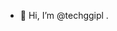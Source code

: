- 👋 Hi, I’m @techggipl
 .

<!---
techggipl/techggipl is a ✨ special ✨ repository because its `README.md` (this file) appears on your GitHub profile.
You can click the Preview link to take a look at your changes.
--->
